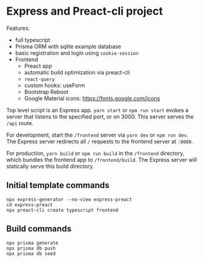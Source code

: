 # Express and Preact-cli project

Features:
 - full typescript
 - Prisma ORM with sqlite example database
 - basic registration and login using `cookie-session`
 - Frontend
    - Preact app
    - automatic build optimization via preact-cli
    - `react-query`
    - custom hooks: useForm
    - Bootstrap Reboot
    - Google Material icons: https://fonts.google.com/icons

Top level script is an Express app. `yarn start` or `npm run start` evokes a 
server that listens to the specified port, or on 3000. This server serves the 
`/api` route. 

For development, start the `/frontend` server via `yarn dev` or `npm run dev`.
The Express server redirects all `/` requests to the frontend server at `:8080`.

For production, `yarn build` or `npm run build` in the `/frontend` directory,
which bundles the frontend app to `/frontend/build`. The Express server will
statically serve this build directory.

## Initial template commands

```
npx express-generator --no-view express-preact
cd express-preact
npx preact-cli create typescript frontend
```

## Build commands

```
npx prisma generate
npx prisma db push
npx prisma db seed
```

